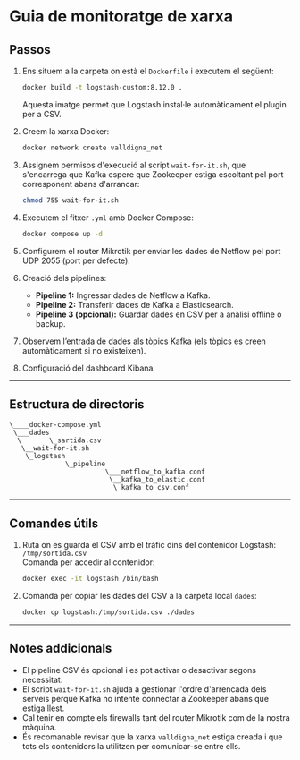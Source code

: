 
# Guia de monitoratge de xarxa

## Passos

1. Ens situem a la carpeta on està el `Dockerfile` i executem el següent:  
   ```bash
   docker build -t logstash-custom:8.12.0 .
   ```  
   Aquesta imatge permet que Logstash instal·le automàticament el plugin per a CSV.

2. Creem la xarxa Docker:  
   ```bash
   docker network create valldigna_net
   ```

3. Assignem permisos d'execució al script `wait-for-it.sh`, que s'encarrega que Kafka espere que Zookeeper estiga escoltant pel port corresponent abans d'arrancar:  
   ```bash
   chmod 755 wait-for-it.sh
   ```

4. Executem el fitxer `.yml` amb Docker Compose:  
   ```bash
   docker compose up -d
   ```

5. Configurem el router Mikrotik per enviar les dades de Netflow pel port UDP 2055 (port per defecte).

6. Creació dels pipelines:

   - **Pipeline 1:** Ingressar dades de Netflow a Kafka.  
   - **Pipeline 2:** Transferir dades de Kafka a Elasticsearch.  
   - **Pipeline 3 (opcional):** Guardar dades en CSV per a anàlisi offline o backup.

7. Observem l’entrada de dades als tòpics Kafka (els tòpics es creen automàticament si no existeixen).

8. Configuració del dashboard Kibana.

---

## Estructura de directoris

```
\____docker-compose.yml
 \___dades
  \       \_sartida.csv
   \__wait-for-it.sh
    \_logstash
              \_pipeline
                        \___netflow_to_kafka.conf
                         \__kafka_to_elastic.conf
                          \_kafka_to_csv.conf
```

---

## Comandes útils

1. Ruta on es guarda el CSV amb el tràfic dins del contenidor Logstash:  
   `/tmp/sortida.csv`  
   Comanda per accedir al contenidor:  
   ```bash
   docker exec -it logstash /bin/bash
   ```

2. Comanda per copiar les dades del CSV a la carpeta local `dades`:  
   ```bash
   docker cp logstash:/tmp/sortida.csv ./dades
   ```

---

## Notes addicionals

- El pipeline CSV és opcional i es pot activar o desactivar segons necessitat.
- El script `wait-for-it.sh` ajuda a gestionar l'ordre d'arrencada dels serveis perquè Kafka no intente connectar a Zookeeper abans que estiga llest.
- Cal tenir en compte els firewalls tant del router Mikrotik com de la nostra màquina.
- És recomanable revisar que la xarxa `valldigna_net` estiga creada i que tots els contenidors la utilitzen per comunicar-se entre ells.
